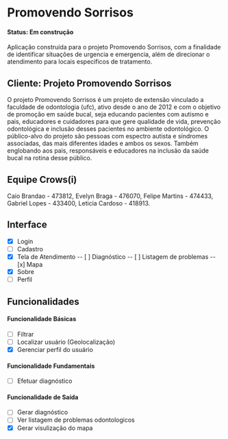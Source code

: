 # Promovendo Sorrisos
#### Status: Em construção
Aplicação construída para o projeto Promovendo Sorrisos, com a finalidade de identificar situações de urgencia e emergencia, além de direcionar o atendimento para locais especificos de tratamento.
## Cliente: Projeto Promovendo Sorrisos
O projeto Promovendo Sorrisos é um projeto de extensão vinculado a faculdade de odontologia (ufc), ativo desde o ano de 2012 e com o objetivo de promoção em saúde bucal, seja educando pacientes com autismo e pais, educadores e cuidadores para que gere qualidade de vida, prevenção odontológica e inclusão desses pacientes no ambiente odontológico.
O público-alvo do projeto são pessoas com espectro autista e síndromes associadas, das mais diferentes idades e ambos os sexos. Também englobando aos pais, responsáveis e educadores na inclusão da saúde bucal na rotina desse público.
## Equipe Crows(i)
Caio Brandao - 473812, Evelyn Braga - 476070, Felipe Martins - 474433, Gabriel Lopes - 433400, Leticia Cardoso - 418913.
## Interface
- [x] Login
- [ ] Cadastro
- [x] Tela de Atendimento
-- [ ] Diagnóstico
-- [ ] Listagem de problemas
-- [x] Mapa
- [x] Sobre
- [ ] Perfil
## Funcionalidades 
#### Funcionalidade Básicas
- [ ] Filtrar
- [ ] Localizar usuário (Geolocalização)
- [x] Gerenciar perfil do usuário
#### Funcionalidade Fundamentais
- [ ] Efetuar diagnóstico
#### Funcionalidade de Saída
- [ ] Gerar diagnóstico
- [ ] Ver listagem de problemas odontologicos
- [x] Gerar visulização do mapa
